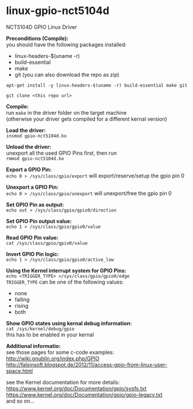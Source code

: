 # linux-gpio-nct5104d
NCT5104D GPIO Linux Driver

<b>Preconditions (Compile):</b><br>
you should have the following packages installed:
* linux-headers-$(uname -r)
* build-essential
* make
* git (you can also download the repo as zip)

`apt-get install -y linux-headers-$(uname -r) build-essential make git`

`git clone <this repo url>`

<b>Compile:</b><br>
run `make` in the driver folder on the target machine<br>
(otherwise your driver gets compiled for a different kernal version)

<b>Load the driver:</b><br>
`insmod gpio-nct5104d.ko`

<b>Unload the driver:</b><br>
unexport all the used GPIO Pins first, then run<br>
`rmmod gpio-nct5104d.ko`

<b>Export a GPIO Pin:</b><br>
`echo 0 > /sys/class/gpio/export` will export/reserve/setup the gpio pin 0

<b>Unexport a GPIO Pin:</b><br>
`echo 0 > /sys/class/gpio/unexport` will unexport/free the gpio pin 0

<b>Set GPIO Pin as output:</b><br>
`echo out > /sys/class/gpio/gpio0/direction`

<b>Set GPIO Pin output value:</b><br>
`echo 1 > /sys/class/gpio/gpio0/value`

<b>Read GPIO Pin value:</b><br>
`cat /sys/class/gpio/gpio0/value`

<b>Invert GPIO Pin logic:</b><br>
`echo 1 > /sys/class/gpio/gpio0/active_low`

<b>Using the Kernel interrupt system for GPIO Pins:</b><br>
`echo <TRIGGER_TYPE> >/sys/class/gpio/gpio0/edge`<br>
`TRIGGER_TYPE` can be one of the following values:
* none
* falling
* rising
* both

<b>Show GPIO states using kernal debug information:</b><br>
`cat /sys/kernel/debug/gpio`<br>
this has to be enabled in your kernal

<b>Additional informatio:</b><br>
see those pages for some c-code examples:<br>
http://wiki.gnublin.org/index.php/GPIO<br>
http://falsinsoft.blogspot.de/2012/11/access-gpio-from-linux-user-space.html<br>

see the Kernel documentation for more details:<br>
https://www.kernel.org/doc/Documentation/gpio/sysfs.txt<br>
https://www.kernel.org/doc/Documentation/gpio/gpio-legacy.txt<br>
and so on...
